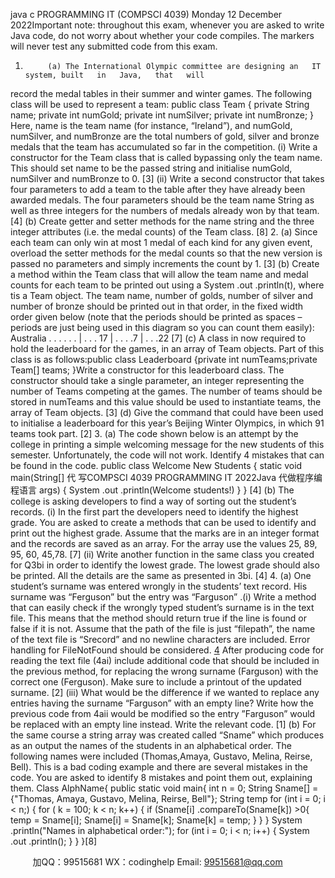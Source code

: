 java c
PROGRAMMING IT 
(COMPSCI 4039) 
Monday 12 December 2022Important note: throughout this exam, whenever you are asked to write Java code, do not worry about whether your code compiles.    The markers will never test any submitted code from this exam. 
1.          (a) The International Olympic committee are designing an   IT   system, built   in   Java,   that   will
record the medal tables in their summer and winter   games.   The following class will be used to represent a team:
public class 
Team { 
private 
String name; 
private 
int numGold; 
private int numSilver; 
private int numBronze; 
} 
Here, name is the team name (for instance, “Ireland”), and numGold,   numSilver,   and   numBronze are the total   numbers   of gold,   silver   and   bronze   medals   that   the   team   has   accumulated so far in the   competition.
(i)      Write a constructor for the Team class that   is   called   bypassing   only   the   team   name.   This should set name to be the passed   string   and   initialise   numGold,   numSilver   and numBronze to 0. [3] 
(ii)      Write a second constructor that takes four parameters to add   a team to   the   table   after 
they   have   already   been   awarded   medals.   The   four   parameters   should   be   the   team   name String as well as three integers for the numbers of medals already   won by   that   team.    [4]
(b) Create   getter   and   setter   methods   for   the   name   string   and   the   three   integer   attributes   (i.e.   the medal   counts) of   the   Team   class.    [8]
2.          (a) Since   each   team   can   only   win   at   most   1   medal   of   each   kind   for   any   given   event,   overload the   setter   methods   for   the   medal   counts   so   that   the   new   version   is   passed   no   parameters   and simply   increments   the   count   by   1. [3] 
(b) Create a method within the   Team class   that   will   allow   the   team   name   and   medal   counts for each team to be printed out using a   System   .out   .println(t), where tis a Team   object.   The   team   name, number   of   golds, number   of   silver   and   number   of   bronze   should   be printed out in that order, in the fixed width order   given   below   (note   that   the   periods   should   be printed as spaces – periods are   just being used in this   diagram   so   you   can   count   them   easily):
Australia   .   .   .   .   .   . |   .   .   .   17   |   .   .   .   .7   |   .   .   .22                                                                            [7]
(c) A   class   in   now   required   to   hold   the   leaderboard   for   the   games,   in   an   array   of   Team   objects.   Part   of   this   class   is   as   follows:public      class      Leaderboard      {private    int    numTeams;private      Team[]      teams;
}Write a constructor for this leaderboard class.   The constructor should take a single   parameter, an   integer   representing   the   number   of   Teams   competing   at   the   games.   The   number   of   teams should be   stored in   numTeams and this value   should   be   used   to   instantiate   teams,   the   array   of   Team   objects.       [3]
(d) Give   the   command   that   could   have   been   used   to   initialise   a   leaderboard   for   this   year’s   Beijing   Winter   Olympics, in   which   91 teams   took   part.       [2]
3.          (a) The   code   shown   below   is   an   attempt   by   the   college   in   printing   a   simple   welcoming   message for the new   students   of this   semester.    Unfortunately, the code will   not   work.    Identify 4   mistakes   that   can   be   found   in   the   code.
public    class    Welcome    New    Students    {
static      void      main(String[]     代 写COMPSCI 4039 PROGRAMMING IT 2022Java
代做程序编程语言 args)      {
System   .out   .println(Welcome    students!)
}
}                                                                                                                                                                                                        [4]
(b) The   college   is   asking   developers   to   find   a   way   of   sorting   out   the   student’s   records.
(i)    In   the   first   part   the   developers   need   to   identify   the   highest   grade.
You   are   asked   to   create   a   methods   that   can   be   used   to   identify   and   print   out   the   highest grade.
Assume that the marks are in an integer format and the records   are   saved   as   an   array.   For   the   array   use   the   values   25,   89,   95,   60, 45,78. [7] 
(ii)      Write another function in the same class you created for   Q3bi in   order   to   identify   the 
lowest grade.   The lowest grade should also be printed.   All the details   are the   same   as   presented   in   3bi.       [4]
4.          (a) One   student’s   surname   was   entered   wrongly   in   the   students’   text   record.   His   surname   was “Ferguson” but   the   entry   was “Farguson”   .(i)      Write   a   method   that   can   easily   check   if   the   wrongly   typed   student’s   surname   is   in   the 		text file.   This means that the method should return true if the line is found or false if   		it   is   not.   Assume   that   the   path   of   the   file   is   just “filepath”, the   name   of   the   text   file   is 	“Srecord” and no newline   characters are included.   Error handling for   FileNotFound   			should   be   considered.                                                                                        [4](ii)    After   producing   code   for   reading   the   text   file   (4ai) include   additional   code   that   should be included in the previous method, for replacing the wrong surname   (Farguson) with the correct one (Ferguson).   Make sure to include a printout   of the updated   surname.         [2] 
(iii)      What would be the difference if we wanted to replace any entries having the   surname   “Farguson”   with   an   empty   line?    Write   how   the   previous   code   from   4aii   would   be   modified so the entry ”Farguson” would be replaced with an empty   line   instead.
Write   the   relevant   code.                                                                                                                                                                                                                                                                                           [1]
(b) For   the   same   course   a   string   array   was   created   called   “Sname”   which   produces   as   an   output the names   of the   students in   an   alphabetical   order.    The following names were   included   (Thomas,Amaya, Gustavo, Melina, Reirse, Bell).   This is a bad coding example and there   are several mistakes in the code.   You are asked to   identify   8   mistakes   and point   them   out,   explaining them.
Class      AlphName{
public      static      void      main{   int      n      =      0;
String    Sname[]    =    {"Thomas,    Amaya,    Gustavo,   Melina,      Reirse,      Bell"};
String      temp
for         (int      i      =      0;      i      < n;) {
for         (    k    =    100;    k    < n; k++) {
if         (Sname[i]   .compareTo(Sname[k])      >0{   temp    =    Sname[i];
Sname[i]    =    Sname[k];   Sname[k]    =    temp;
}   }
}
System   .println("Names      in      alphabetical      order:");   for         (int      i      =      0;      i      < n; i++) {
System   .out   .println();   }
}   }[8]





         
加QQ：99515681  WX：codinghelp  Email: 99515681@qq.com

